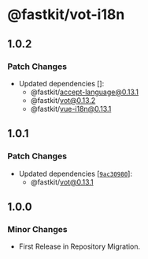 # @fastkit/vot-i18n

## 1.0.2

### Patch Changes

- Updated dependencies []:
  - @fastkit/accept-language@0.13.1
  - @fastkit/vot@0.13.2
  - @fastkit/vue-i18n@0.13.1

## 1.0.1

### Patch Changes

- Updated dependencies [[`9ac30980`](https://github.com/dadajam4/fastkit/commit/9ac30980a5ee468ae151a2c9fa1f0c5736e488d1)]:
  - @fastkit/vot@0.13.1

## 1.0.0

### Minor Changes

- First Release in Repository Migration.
